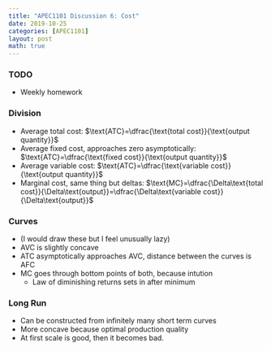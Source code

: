 ```yaml
---
title: "APEC1101 Discussion 6: Cost"
date: 2019-10-25
categories: [APEC1101]
layout: post
math: true
---
```


### TODO

- Weekly homework

### Division

- Average total cost: $\text{ATC}=\dfrac{\text{total cost}}{\text{output quantity}}$
- Average fixed cost, approaches zero asymptotically: $\text{ATC}=\dfrac{\text{fixed cost}}{\text{output quantity}}$
- Average variable cost: $\text{ATC}=\dfrac{\text{variable cost}}{\text{output quantity}}$
- Marginal cost, same thing but deltas: $\text{MC}=\dfrac{\Delta\text{total cost}}{\Delta\text{output}}=\dfrac{\Delta\text{variable cost}}{\Delta\text{output}}$

### Curves

- (I would draw these but I feel unusually lazy)
- AVC is slightly concave
- ATC asymptotically approaches AVC, distance between the curves is AFC
- MC goes through bottom points of both, because intution
    - Law of diminishing returns sets in after minimum

### Long Run

- Can be constructed from infinitely many short term curves
- More concave because optimal production quality
- At first scale is good, then it becomes bad.
